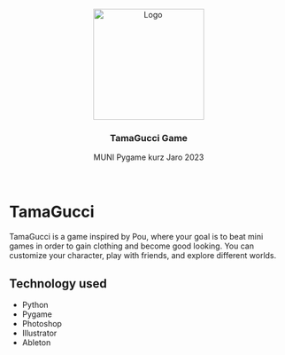 <div id="top"></div>
<!-- Template of README.mb inspired by https://github.com/othneildrew/Best-README-Template -->
<br />
<div align="center">
  <a href="https://github.com/Jajo1010/TamaGucciGame">
    <img src="https://i.imgur.com/JHq7YC1.png" alt="Logo" width="200" height="200">
  </a>
  <h3 align="center">TamaGucci Game</h3>

  <p align="center">
    MUNI Pygame kurz Jaro 2023
    <br />
    <br />
    <br />
  </p>
</div>

# TamaGucci

TamaGucci is a game inspired by Pou, where your goal is to beat mini games in order to gain clothing and become good looking. You can customize your character, play with friends, and explore different worlds.

## Technology used

- Python
- Pygame
- Photoshop
- Illustrator
- Ableton
